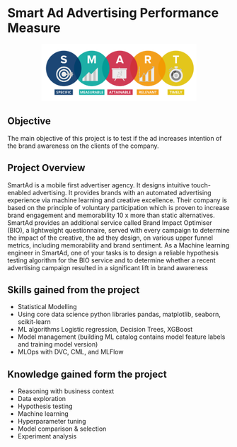 # Smart Ad Advertising Performance Measure 
<p align="center">
  <img src="data/SMART-MARKETING-visual.png" width="350" alt="smart">
</p>

## Objective 
The main objective of this project is to test if the ad increases intention of the brand awareness on the clients of the company. 
## Project Overview
SmartAd is a mobile first advertiser agency. It designs intuitive touch-enabled advertising. It provides brands with an automated advertising experience via machine learning and creative excellence. Their company is based on the principle of voluntary participation which is proven to increase brand engagement and memorability 10 x more than static alternatives. SmartAd provides an additional service called Brand Impact Optimiser (BIO), a lightweight questionnaire, served with every campaign to determine the impact of the creative, the ad they design, on various upper funnel metrics, including memorability and brand sentiment. As a Machine learning engineer in SmartAd, one of your tasks is to design a reliable hypothesis testing algorithm for the BIO service and to determine whether a recent advertising campaign resulted in a significant lift in brand awareness
## Skills gained from the project
- Statistical Modelling
- Using core data science python libraries pandas, matplotlib, seaborn, scikit-learn 
- ML algorithms Logistic regression, Decision Trees, XGBoost
- Model management (building ML catalog contains model feature labels and training model version)
- MLOps  with DVC, CML, and MLFlow
## Knowledge gained form the project 
- Reasoning with business context
- Data exploration
- Hypothesis testing
- Machine learning 
- Hyperparameter tuning
- Model comparison & selection
- Experiment analysis
